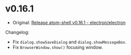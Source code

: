 # v0.16.1

* Original: [Release atom-shell v0.16.1 - electron/electron](https://github.com/electron/electron/releases/tag/v0.16.1)

Changelog:

* Fix `dialog.showSaveDialog` and `dialog.showMessageBox`.
* Fix `BrowserWindow.show()` focusing window.
